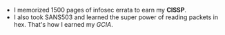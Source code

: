 * I memorized 1500 pages of infosec errata to earn my **CISSP**.
* I also took SANS503 and learned the super power of reading packets in hex. That's how I earned my _GCIA_.
